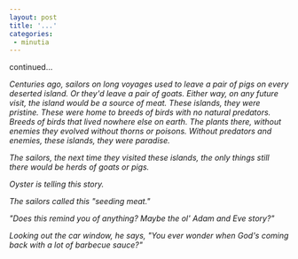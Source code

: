 ```yaml
---
layout: post
title: '...'
categories:
 - minutia
---
```


continued...

<i>Centuries ago, sailors on long voyages used to leave a pair of pigs on every deserted island. Or they'd leave a pair of goats. Either way, on any future visit, the island would be a source of meat. These islands, they were pristine. These were home to breeds of birds with no natural predators. Breeds of birds that lived nowhere else on earth. The plants there, without enemies they evolved without thorns or poisons. Without predators and enemies, these islands, they were paradise.

The sailors, the next time they visited these islands, the only things still there would be herds of goats or pigs.

Oyster is telling this story.

The sailors called this "seeding meat."

"Does this remind you of anything? Maybe the ol' Adam and Eve story?"

Looking out the car window, he says, "You ever wonder when God's coming back with a lot of barbecue sauce?"</i>

